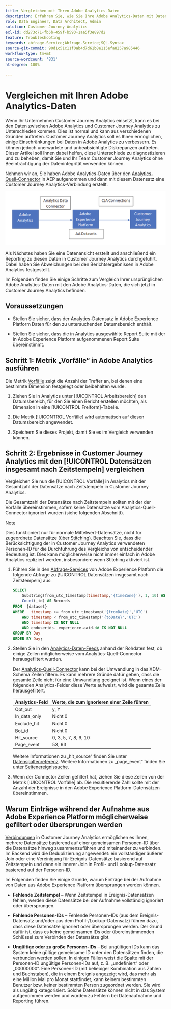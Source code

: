 ```yaml
---
title: Vergleichen mit Ihren Adobe Analytics-Daten
description: Erfahren Sie, wie Sie Ihre Adobe Analytics-Daten mit Daten in Customer Journey Analytics vergleichen
role: Data Engineer, Data Architect, Admin
solution: Customer Journey Analytics
exl-id: dd273c71-fb5b-459f-b593-1aa5f3e897d2
feature: Troubleshooting
keywords: abfrage-Service;Abfrage-Service;SQL-Syntax
source-git-commit: 90d1c51c11f0ab4d7d61b8e115efa8257a985446
workflow-type: tm+mt
source-wordcount: '831'
ht-degree: 100%

---
```


# Vergleichen mit Ihren Adobe Analytics-Daten

Wenn Ihr Unternehmen Customer Journey Analytics einsetzt, kann es bei den Daten zwischen Adobe Analytics und Customer Journey Analytics zu Unterschieden kommen. Dies ist normal und kann aus verschiedenen Gründen auftreten. Customer Journey Analytics soll es Ihnen ermöglichen, einige Einschränkungen bei Daten in Adobe Analytics zu verbessern. Es können jedoch unerwartete und unbeabsichtigte Diskrepanzen auftreten. Dieser Artikel soll Ihnen dabei helfen, diese Unterschiede zu diagnostizieren und zu beheben, damit Sie und Ihr Team Customer Journey Analytics ohne Beeinträchtigung der Datenintegrität verwenden können.

Nehmen wir an, Sie haben Adobe Analytics-Daten über den [Analytics-Quell-Connector](https://experienceleague.adobe.com/docs/experience-platform/sources/ui-tutorials/create/adobe-applications/analytics.html?lang=de) in AEP aufgenommen und dann mit diesem Datensatz eine Customer Journey Analytics-Verbindung erstellt.

![Der Datenfluss von Adobe Analytics über den Daten-Connector zu Adobe Experience Platform und zu Customer Journey Analytics mithilfe von CJA-Verbindungen.](assets/compare.png)

Als Nächstes haben Sie eine Datenansicht erstellt und anschließend ein Reporting zu diesen Daten in Customer Journey Analytics durchgeführt. Dabei haben Sie Abweichungen bei den Berichtsergebnissen in Adobe Analytics festgestellt.

Im Folgenden finden Sie einige Schritte zum Vergleich Ihrer ursprünglichen Adobe Analytics-Daten mit den Adobe Analytics-Daten, die sich jetzt in Customer Journey Analytics befinden.

## Voraussetzungen

* Stellen Sie sicher, dass der Analytics-Datensatz in Adobe Experience Platform Daten für den zu untersuchenden Datumsbereich enthält.

* Stellen Sie sicher, dass die in Analytics ausgewählte Report Suite mit der in Adobe Experience Platform aufgenommenen Report Suite übereinstimmt.

## Schritt 1: Metrik „Vorfälle“ in Adobe Analytics ausführen

Die Metrik [Vorfälle](https://experienceleague.adobe.com/docs/analytics/components/metrics/occurrences.html?lang=de) zeigt die Anzahl der Treffer an, bei denen eine bestimmte Dimension festgelegt oder beibehalten wurde.

1. Ziehen Sie in Analytics unter [!UICONTROL Arbeitsbereich] den Datumsbereich, für den Sie einen Bericht erstellen möchten, als Dimension in eine [!UICONTROL Freiform]-Tabelle.

1. Die Metrik [!UICONTROL Vorfälle] wird automatisch auf diesen Datumsbereich angewendet.

1. Speichern Sie dieses Projekt, damit Sie es im Vergleich verwenden können.

## Schritt 2: Ergebnisse in Customer Journey Analytics mit den [!UICONTROL Datensätzen insgesamt nach Zeitstempeln] vergleichen

Vergleichen Sie nun die [!UICONTROL Vorfälle] in Analytics mit der Gesamtzahl der Datensätze nach Zeitstempeln in Customer Journey Analytics.

Die Gesamtzahl der Datensätze nach Zeitstempeln sollten mit der der Vorfälle übereinstimmen, sofern keine Datensätze vom Analytics-Quell-Connector ignoriert wurden (siehe folgenden Abschnitt).

>[!NOTE]
>
>Dies funktioniert nur für normale Mittelwert-Datensätze, nicht für zugeordnete Datensätze (über [Stitching](/help/stitching/overview.md)). Beachten Sie, dass die Berücksichtigung der in Customer Journey Analytics verwendeten Personen-ID für die Durchführung des Vergleichs von entscheidender Bedeutung ist. Dies kann möglicherweise nicht immer einfach in Adobe Analytics repliziert werden, insbesondere wenn Stitching aktiviert ist.

1. Führen Sie in den [Abfrage-Services](https://experienceleague.adobe.com/docs/experience-platform/query/best-practices/adobe-analytics.html?lang=de) von Adobe Experience Platform die folgende Abfrage zu [!UICONTROL Datensätzen insgesamt nach Zeitstempeln] aus:

   ```sql
   SELECT
       Substring(from_utc_timestamp(timestamp,'{timeZone}'), 1, 10) AS Day,
       Count(_id) AS Records 
   FROM  {dataset}
   WHERE   timestamp >= from_utc_timestamp('{fromDate}','UTC')
       AND timestamp < from_utc_timestamp('{toDate}','UTC')
       AND timestamp IS NOT NULL
       AND enduserids._experience.aaid.id IS NOT NULL
   GROUP BY Day
   ORDER BY Day; 
   ```

1. Stellen Sie in den [Analytics-Daten-Feeds](https://experienceleague.adobe.com/de/docs/analytics/export/analytics-data-feed/data-feed-contents/datafeeds-reference) anhand der Rohdaten fest, ob einige Zeilen möglicherweise vom Analytics-Quell-Connector herausgefiltert wurden.

   Der [Analytics-Quell-Connector](https://experienceleague.adobe.com/docs/experience-platform/sources/ui-tutorials/create/adobe-applications/analytics.html?lang=de) kann bei der Umwandlung in das XDM-Schema Zeilen filtern. Es kann mehrere Gründe dafür geben, dass die gesamte Zeile nicht für eine Umwandlung geeignet ist. Wenn eines der folgenden Analytics-Felder diese Werte aufweist, wird die gesamte Zeile herausgefiltert.

   | Analytics-Feld | Werte, die zum Ignorieren einer Zeile führen |
   | --- | --- |
   | Opt_out | y, Y |
   | In_data_only | Nicht 0 |
   | Exclude_hit | Nicht 0 |
   | Bot_id | Nicht 0 |
   | Hit_source | 0, 3, 5, 7, 8, 9, 10 |
   | Page_event | 53, 63 |

   Weitere Informationen zu „hit\_source“ finden Sie unter [Datenspaltenreferenz](https://experienceleague.adobe.com/de/docs/analytics/export/analytics-data-feed/data-feed-contents/datafeeds-reference). Weitere Informationen zu „page\_event“ finden Sie unter [Seitenereignissuche](https://experienceleague.adobe.com/de/docs/analytics/export/analytics-data-feed/data-feed-contents/datafeeds-page-event).

1. Wenn der Connector Zeilen gefiltert hat, ziehen Sie diese Zeilen von der Metrik [!UICONTROL Vorfälle] ab. Die resultierende Zahl sollte mit der Anzahl der Ereignisse in den Adobe Experience Platform-Datensätzen übereinstimmen.

## Warum Einträge während der Aufnahme aus Adobe Experience Platform möglicherweise gefiltert oder übersprungen werden

[Verbindungen](/help/connections/create-connection.md) in Customer Journey Analytics ermöglichen es Ihnen, mehrere Datensätze basierend auf einer gemeinsamen Personen-ID über die Datensätze hinweg zusammenzuführen und miteinander zu verbinden. Im Backend wird die Deduplizierung angewendet: ein vollständiger äußerer Join oder eine Vereinigung für Ereignis-Datensätze basierend auf Zeitstempeln und dann ein innerer Join in Profil- und Lookup-Datensatz basierend auf der Personen-ID.

Im Folgenden finden Sie einige Gründe, warum Einträge bei der Aufnahme von Daten aus Adobe Experience Platform übersprungen werden können.

* **Fehlende Zeitstempel** – Wenn Zeitstempel in Ereignis-Datensätzen fehlen, werden diese Datensätze bei der Aufnahme vollständig ignoriert oder übersprungen.

* **Fehlende Personen-IDs** – Fehlende Personen-IDs (aus dem Ereignis-Datensatz und/oder aus dem Profil-/Lookup-Datensatz) führen dazu, dass diese Datensätze ignoriert oder übersprungen werden. Der Grund dafür ist, dass es keine gemeinsamen IDs oder übereinstimmenden Schlüssel zum Verbinden der Datensätze gibt.

* **Ungültige oder zu große Personen-IDs** – Bei ungültigen IDs kann das System keine gültige gemeinsame ID unter den Datensätzen finden, die verbunden werden sollen. In einigen Fällen weist die Spalte mit der Personen-ID ungültige Personen-IDs auf, z. B. „undefiniert“ oder „00000000“. Eine Personen-ID (mit beliebiger Kombination aus Zahlen und Buchstaben), die in einem Ereignis angezeigt wird, das mehr als eine Million Mal pro Monat stattfindet, kann keinem bestimmten Benutzer bzw. keiner bestimmten Person zugeordnet werden. Sie wird als ungültig kategorisiert. Solche Datensätze können nicht in das System aufgenommen werden und würden zu Fehlern bei Datenaufnahme und Reporting führen.
